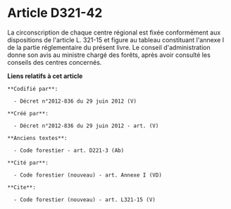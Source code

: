 # Article D321-42

La circonscription de chaque centre régional est fixée conformément aux dispositions de l'article L. 321-15 et figure au
tableau constituant l'annexe I de la partie réglementaire du présent livre. Le conseil d'administration donne son avis au
ministre chargé des forêts, après avoir consulté les conseils des centres concernés.

**Liens relatifs à cet article**

	**Codifié par**:

	  - Décret n°2012-836 du 29 juin 2012 (V)

	**Créé par**:

	  - Décret n°2012-836 du 29 juin 2012 - art. (V)

	**Anciens textes**:

	  - Code forestier - art. D221-3 (Ab)

	**Cité par**:

	  - Code forestier (nouveau) - art. Annexe I (VD)

	**Cite**:

	  - Code forestier (nouveau) - art. L321-15 (V)
